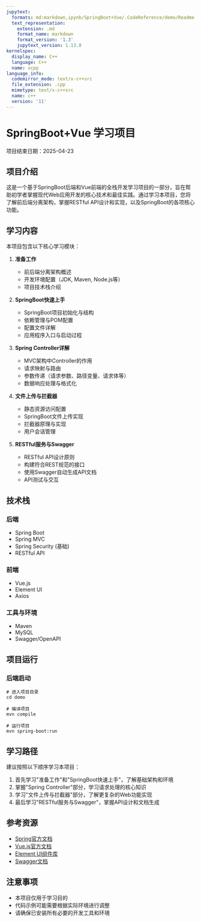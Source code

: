 ```yaml
---
jupytext:
  formats: md:markdown,ipynb/SpringBoot+Vue/.CodeReference/demo/Readme.ipynb:notebook
  text_representation:
    extension: .md
    format_name: markdown
    format_version: '1.3'
    jupytext_version: 1.13.8
kernelspec:
  display_name: C++
  language: C++
  name: xcpp
language_info:
  codemirror_mode: text/x-c++src
  file_extension: .cpp
  mimetype: text/x-c++src
  name: c++
  version: '11'
---
```


# SpringBoot+Vue 学习项目

项目结束日期：2025-04-23

## 项目介绍

这是一个基于SpringBoot后端和Vue前端的全栈开发学习项目的一部分，旨在帮助初学者掌握现代Web应用开发的核心技术和最佳实践。通过学习本项目，您将了解前后端分离架构，掌握RESTful API设计和实现，以及SpringBoot的各项核心功能。

## 学习内容

本项目包含以下核心学习模块：

1. **准备工作**
   - 前后端分离架构概述
   - 开发环境配置（JDK, Maven, Node.js等）
   - 项目技术栈介绍

2. **SpringBoot快速上手**
   - SpringBoot项目初始化与结构
   - 依赖管理与POM配置
   - 配置文件详解
   - 应用程序入口与启动过程

3. **Spring Controller详解**
   - MVC架构中Controller的作用
   - 请求映射与路由
   - 参数传递（请求参数、路径变量、请求体等）
   - 数据响应处理与格式化

4. **文件上传与拦截器**
   - 静态资源访问配置
   - SpringBoot文件上传实现
   - 拦截器原理与实现
   - 用户会话管理

5. **RESTful服务与Swagger**
   - RESTful API设计原则
   - 构建符合REST规范的接口
   - 使用Swagger自动生成API文档
   - API测试与交互

## 技术栈

### 后端
- Spring Boot
- Spring MVC
- Spring Security (基础)
- RESTful API

### 前端
- Vue.js
- Element UI
- Axios

### 工具与环境
- Maven
- MySQL
- Swagger/OpenAPI

## 项目运行

### 后端启动

```
# 进入项目目录
cd demo

# 编译项目
mvn compile

# 运行项目
mvn spring-boot:run
```

## 学习路径

建议按照以下顺序学习本项目：

1. 首先学习"准备工作"和"SpringBoot快速上手"，了解基础架构和环境
2. 掌握"Spring Controller"部分，学习请求处理的核心知识
3. 学习"文件上传与拦截器"部分，了解更复杂的Web功能实现
4. 最后学习"RESTful服务与Swagger"，掌握API设计和文档生成

## 参考资源

- [Spring官方文档](https://spring.io/projects/spring-boot)
- [Vue.js官方文档](https://vuejs.org/)
- [Element UI组件库](https://element.eleme.io)
- [Swagger文档](https://swagger.io/docs/)

## 注意事项

- 本项目仅用于学习目的
- 代码示例可能需要根据实际环境进行调整
- 请确保已安装所有必要的开发工具和环境
